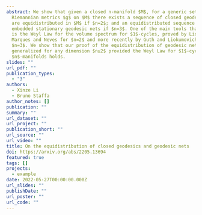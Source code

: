 ```yaml
---
abstract: We show that given a closed n-manifold $M$, for a generic set of
  Riemannian metrics $g$ on $M$ there exists a sequence of closed geodesics that
  are equidistributed in $M$ if $n=2$; and an equidistributed sequence of
  embedded stationary geodesic nets if $n=3$. One of the main tools that we use
  is the Weyl Law for the volume spectrum for $1$-cycles, proved by Liokumovich,
  Marques and Neves for $n=2$ and more recently by Guth and Liokumovich for
  $n=3$. We show that our proof of the equidistribution of geodesic nets can be
  generalized for any dimension $n≥2$ provided the Weyl Law for $1$-cycles in
  $n$-manifolds holds.
slides: ""
url_pdf: ""
publication_types:
  - "3"
authors:
  - Xinze Li
  - Bruno Staffa
author_notes: []
publication: ""
summary: ""
url_dataset: ""
url_project: ""
publication_short: ""
url_source: ""
url_video: ""
title: On the equidistribution of closed geodesics and geodesic nets
doi: https://arxiv.org/abs/2205.13694
featured: true
tags: []
projects:
  - example
date: 2022-05-27T00:00:00.000Z
url_slides: ""
publishDate: ""
url_poster: ""
url_code: ""
---
```

